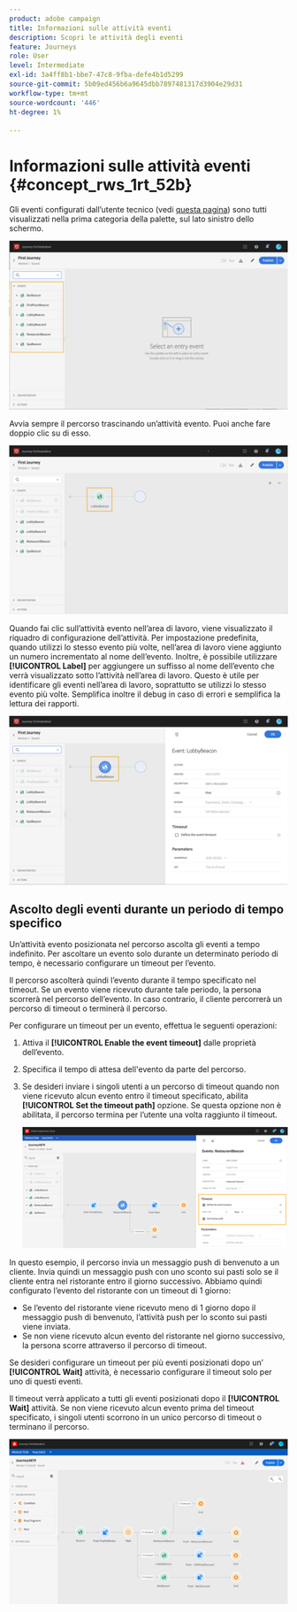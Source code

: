 ```yaml
---
product: adobe campaign
title: Informazioni sulle attività eventi
description: Scopri le attività degli eventi
feature: Journeys
role: User
level: Intermediate
exl-id: 3a4ff8b1-bbe7-47c8-9fba-defe4b1d5299
source-git-commit: 5b09ed456b6a9645dbb7897481317d3904e29d31
workflow-type: tm+mt
source-wordcount: '446'
ht-degree: 1%

---
```


# Informazioni sulle attività eventi {#concept_rws_1rt_52b}

Gli eventi configurati dall’utente tecnico (vedi [questa pagina](../event/about-events.md)) sono tutti visualizzati nella prima categoria della palette, sul lato sinistro dello schermo.

![](../assets/journey43.png)

Avvia sempre il percorso trascinando un’attività evento. Puoi anche fare doppio clic su di esso.

![](../assets/journey44.png)

Quando fai clic sull’attività evento nell’area di lavoro, viene visualizzato il riquadro di configurazione dell’attività. Per impostazione predefinita, quando utilizzi lo stesso evento più volte, nell’area di lavoro viene aggiunto un numero incrementato al nome dell’evento. Inoltre, è possibile utilizzare **[!UICONTROL Label]** per aggiungere un suffisso al nome dell’evento che verrà visualizzato sotto l’attività nell’area di lavoro. Questo è utile per identificare gli eventi nell’area di lavoro, soprattutto se utilizzi lo stesso evento più volte. Semplifica inoltre il debug in caso di errori e semplifica la lettura dei rapporti.

![](../assets/journey33.png)

## Ascolto degli eventi durante un periodo di tempo specifico

Un’attività evento posizionata nel percorso ascolta gli eventi a tempo indefinito. Per ascoltare un evento solo durante un determinato periodo di tempo, è necessario configurare un timeout per l’evento.

Il percorso ascolterà quindi l’evento durante il tempo specificato nel timeout. Se un evento viene ricevuto durante tale periodo, la persona scorrerà nel percorso dell’evento. In caso contrario, il cliente percorrerà un percorso di timeout o terminerà il percorso.

Per configurare un timeout per un evento, effettua le seguenti operazioni:

1. Attiva il **[!UICONTROL Enable the event timeout]** dalle proprietà dell’evento.

1. Specifica il tempo di attesa dell&#39;evento da parte del percorso.

1. Se desideri inviare i singoli utenti a un percorso di timeout quando non viene ricevuto alcun evento entro il timeout specificato, abilita **[!UICONTROL Set the timeout path]** opzione. Se questa opzione non è abilitata, il percorso termina per l’utente una volta raggiunto il timeout.

   ![](../assets/event-timeout.png)

In questo esempio, il percorso invia un messaggio push di benvenuto a un cliente. Invia quindi un messaggio push con uno sconto sui pasti solo se il cliente entra nel ristorante entro il giorno successivo. Abbiamo quindi configurato l’evento del ristorante con un timeout di 1 giorno:

* Se l’evento del ristorante viene ricevuto meno di 1 giorno dopo il messaggio push di benvenuto, l’attività push per lo sconto sui pasti viene inviata.
* Se non viene ricevuto alcun evento del ristorante nel giorno successivo, la persona scorre attraverso il percorso di timeout.

Se desideri configurare un timeout per più eventi posizionati dopo un’ **[!UICONTROL Wait]** attività, è necessario configurare il timeout solo per uno di questi eventi.

Il timeout verrà applicato a tutti gli eventi posizionati dopo il **[!UICONTROL Wait]** attività. Se non viene ricevuto alcun evento prima del timeout specificato, i singoli utenti scorrono in un unico percorso di timeout o terminano il percorso.

![](../assets/event-timeout-group.png)
